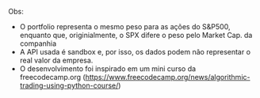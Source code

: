 Obs:
- O portfolio representa o mesmo peso para as ações do S&P500, enquanto que, originialmente, o SPX difere o peso pelo Market Cap. da companhia
- A API usada é sandbox e, por isso, os dados podem não representar o real valor da empresa.
- O desenvolvimento foi inspirado em um mini curso da freecodecamp.org (https://www.freecodecamp.org/news/algorithmic-trading-using-python-course/)
